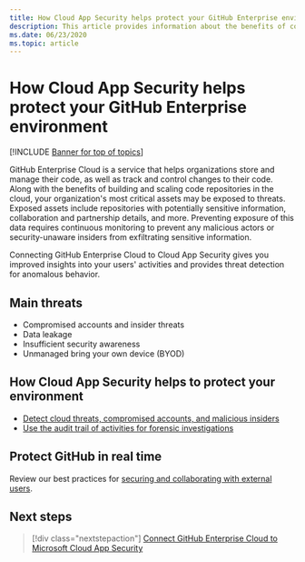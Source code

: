 ```yaml
---
title: How Cloud App Security helps protect your GitHub Enterprise environment
description: This article provides information about the benefits of connecting your GitHub Enterprise app to Cloud App Security using the API connector for visibility and control over use.
ms.date: 06/23/2020
ms.topic: article
---
```

# How Cloud App Security helps protect your GitHub Enterprise environment

[!INCLUDE [Banner for top of topics](includes/banner.md)]

GitHub Enterprise Cloud is a service that helps organizations store and manage their code, as well as track and control changes to their code. Along with the benefits of building and scaling code repositories in the cloud, your organization's most critical assets may be exposed to threats. Exposed assets include repositories with potentially sensitive information, collaboration and partnership details, and more. Preventing exposure of this data requires continuous monitoring to prevent any malicious actors or security-unaware insiders from exfiltrating sensitive information.

Connecting GitHub Enterprise Cloud to Cloud App Security gives you improved insights into your users' activities and provides threat detection for anomalous behavior.

## Main threats

- Compromised accounts and insider threats
- Data leakage
- Insufficient security awareness
- Unmanaged bring your own device (BYOD)

## How Cloud App Security helps to protect your environment

- [Detect cloud threats, compromised accounts, and malicious insiders](best-practices.md#detect-cloud-threats-compromised-accounts-malicious-insiders-and-ransomware)
- [Use the audit trail of activities for forensic investigations](best-practices.md#use-the-audit-trail-of-activities-for-forensic-investigations)

## Protect GitHub in real time

Review our best practices for [securing and collaborating with external users](best-practices.md#secure-collaboration-with-external-users-by-enforcing-real-time-session-controls).

## Next steps

> [!div class="nextstepaction"]
> [Connect GitHub Enterprise Cloud to Microsoft Cloud App Security](connect-github-ec-to-microsoft-cloud-app-security.md)
